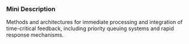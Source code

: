 ### Mini Description

Methods and architectures for immediate processing and integration of time-critical feedback, including priority queuing systems and rapid response mechanisms.

